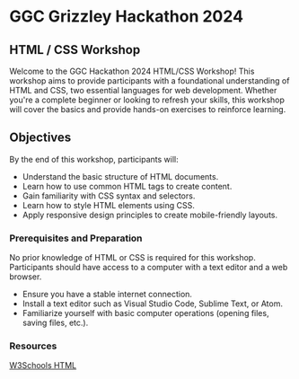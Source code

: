 # GGC Grizzley Hackathon 2024

## HTML / CSS Workshop

Welcome to the GGC Hackathon 2024 HTML/CSS Workshop! This workshop aims to provide participants with a foundational understanding of HTML and CSS, two essential languages for web development. Whether you're a complete beginner or looking to refresh your skills, this workshop will cover the basics and provide hands-on exercises to reinforce learning.

## Objectives
By the end of this workshop, participants will:
- Understand the basic structure of HTML documents.
- Learn how to use common HTML tags to create content.
- Gain familiarity with CSS syntax and selectors.
- Learn how to style HTML elements using CSS.
- Apply responsive design principles to create mobile-friendly layouts.

### Prerequisites and Preparation
No prior knowledge of HTML or CSS is required for this workshop. Participants should have access to a computer with a text editor and a web browser.
- Ensure you have a stable internet connection.
- Install a text editor such as Visual Studio Code, Sublime Text, or Atom.
- Familiarize yourself with basic computer operations (opening files, saving files, etc.).

### Resources
[W3Schools HTML](https://www.w3schools.com/html/default.asp)
